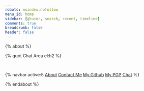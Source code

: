 ```yaml
---
robots: noindex,nofollow
menu_id: home
sidebar: [ghuser, search, recent, timeline]
comments: true
breadcrumb: false
header: false
---
```


{% about %}

{% quot Chat Area el:h2 %}

<br/>

{% navbar active:5 [About](/en/) [Contact&nbsp;Me](/en/contact-me/) [My&nbsp;Github](/en/my-github/) [My&nbsp;PGP](/en/my-pgp/) [Chat](/en/chat) %}

{% endabout %}
